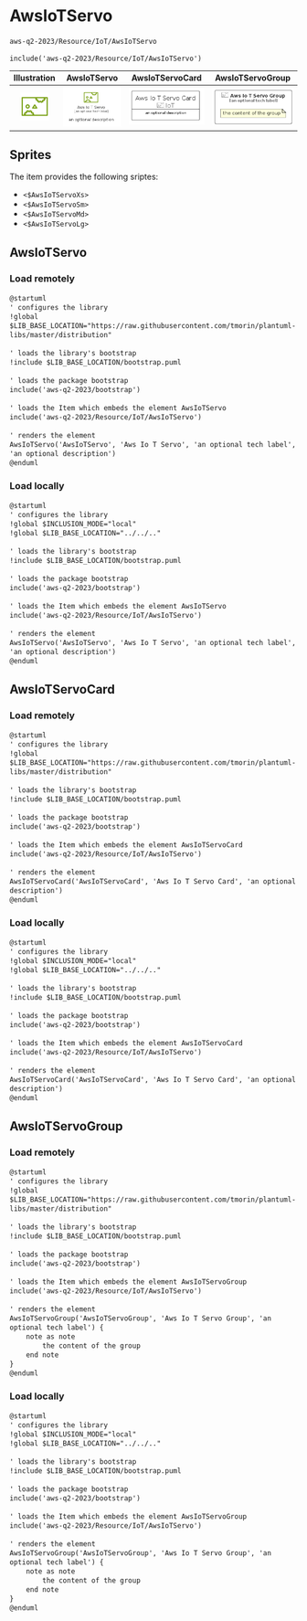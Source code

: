 # AwsIoTServo


```text
aws-q2-2023/Resource/IoT/AwsIoTServo
```

```text
include('aws-q2-2023/Resource/IoT/AwsIoTServo')
```



| Illustration | AwsIoTServo | AwsIoTServoCard | AwsIoTServoGroup |
| :---: | :---: | :---: | :---: |
| ![illustration for Illustration](../../../aws-q2-2023/Resource/IoT/AwsIoTServo.png) | ![illustration for AwsIoTServo](../../../aws-q2-2023/Resource/IoT/AwsIoTServo.Local.png) | ![illustration for AwsIoTServoCard](../../../aws-q2-2023/Resource/IoT/AwsIoTServoCard.Local.png) | ![illustration for AwsIoTServoGroup](../../../aws-q2-2023/Resource/IoT/AwsIoTServoGroup.Local.png) |



## Sprites
The item provides the following sriptes:

- `<$AwsIoTServoXs>`
- `<$AwsIoTServoSm>`
- `<$AwsIoTServoMd>`
- `<$AwsIoTServoLg>`





## AwsIoTServo

### Load remotely
```plantuml
@startuml
' configures the library
!global $LIB_BASE_LOCATION="https://raw.githubusercontent.com/tmorin/plantuml-libs/master/distribution"

' loads the library's bootstrap
!include $LIB_BASE_LOCATION/bootstrap.puml

' loads the package bootstrap
include('aws-q2-2023/bootstrap')

' loads the Item which embeds the element AwsIoTServo
include('aws-q2-2023/Resource/IoT/AwsIoTServo')

' renders the element
AwsIoTServo('AwsIoTServo', 'Aws Io T Servo', 'an optional tech label', 'an optional description')
@enduml
```

### Load locally
```plantuml
@startuml
' configures the library
!global $INCLUSION_MODE="local"
!global $LIB_BASE_LOCATION="../../.."

' loads the library's bootstrap
!include $LIB_BASE_LOCATION/bootstrap.puml

' loads the package bootstrap
include('aws-q2-2023/bootstrap')

' loads the Item which embeds the element AwsIoTServo
include('aws-q2-2023/Resource/IoT/AwsIoTServo')

' renders the element
AwsIoTServo('AwsIoTServo', 'Aws Io T Servo', 'an optional tech label', 'an optional description')
@enduml
```

## AwsIoTServoCard

### Load remotely
```plantuml
@startuml
' configures the library
!global $LIB_BASE_LOCATION="https://raw.githubusercontent.com/tmorin/plantuml-libs/master/distribution"

' loads the library's bootstrap
!include $LIB_BASE_LOCATION/bootstrap.puml

' loads the package bootstrap
include('aws-q2-2023/bootstrap')

' loads the Item which embeds the element AwsIoTServoCard
include('aws-q2-2023/Resource/IoT/AwsIoTServo')

' renders the element
AwsIoTServoCard('AwsIoTServoCard', 'Aws Io T Servo Card', 'an optional description')
@enduml
```

### Load locally
```plantuml
@startuml
' configures the library
!global $INCLUSION_MODE="local"
!global $LIB_BASE_LOCATION="../../.."

' loads the library's bootstrap
!include $LIB_BASE_LOCATION/bootstrap.puml

' loads the package bootstrap
include('aws-q2-2023/bootstrap')

' loads the Item which embeds the element AwsIoTServoCard
include('aws-q2-2023/Resource/IoT/AwsIoTServo')

' renders the element
AwsIoTServoCard('AwsIoTServoCard', 'Aws Io T Servo Card', 'an optional description')
@enduml
```

## AwsIoTServoGroup

### Load remotely
```plantuml
@startuml
' configures the library
!global $LIB_BASE_LOCATION="https://raw.githubusercontent.com/tmorin/plantuml-libs/master/distribution"

' loads the library's bootstrap
!include $LIB_BASE_LOCATION/bootstrap.puml

' loads the package bootstrap
include('aws-q2-2023/bootstrap')

' loads the Item which embeds the element AwsIoTServoGroup
include('aws-q2-2023/Resource/IoT/AwsIoTServo')

' renders the element
AwsIoTServoGroup('AwsIoTServoGroup', 'Aws Io T Servo Group', 'an optional tech label') {
    note as note
        the content of the group
    end note
}
@enduml
```

### Load locally
```plantuml
@startuml
' configures the library
!global $INCLUSION_MODE="local"
!global $LIB_BASE_LOCATION="../../.."

' loads the library's bootstrap
!include $LIB_BASE_LOCATION/bootstrap.puml

' loads the package bootstrap
include('aws-q2-2023/bootstrap')

' loads the Item which embeds the element AwsIoTServoGroup
include('aws-q2-2023/Resource/IoT/AwsIoTServo')

' renders the element
AwsIoTServoGroup('AwsIoTServoGroup', 'Aws Io T Servo Group', 'an optional tech label') {
    note as note
        the content of the group
    end note
}
@enduml
```

